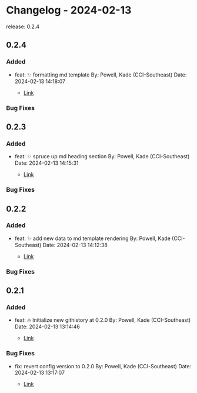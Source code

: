 # Changelog - 2024-02-13

release: 0.2.4
## 0.2.4

### Added

- feat: ✨ formatting md template By: Powell, Kade (CCI-Southeast) Date: 2024-02-13 14:18:07

    - [Link](https://github.com/Kade-Powell/GitScribe/commit/b3ce6297c21319a871e90a72b4827b3a3add69c7)
  

### Bug Fixes
## 0.2.3

### Added

- feat: ✨ spruce up md heading section By: Powell, Kade (CCI-Southeast) Date: 2024-02-13 14:15:31

    - [Link](https://github.com/Kade-Powell/GitScribe/commit/d017270f1745c5c72f6563caf361b892f6a4a332)
  

### Bug Fixes
## 0.2.2

### Added

- feat: ✨ add new data to md template rendering By: Powell, Kade (CCI-Southeast) Date: 2024-02-13 14:12:38

    - [Link](https://github.com/Kade-Powell/GitScribe/commit/454cf4b3f9fa09f1e6c10ba23221eb90182af9d0)
  

### Bug Fixes
## 0.2.1

### Added

- feat: 🔥 Initialize new githistory at 0.2.0 By: Powell, Kade (CCI-Southeast) Date: 2024-02-13 13:14:46

    - [Link](https://github.com/Kade-Powell/GitScribe/commit/5b0b5bdc0f5a722c5347557712ab3e2e9558c74f)
  

### Bug Fixes

- fix: revert config version to 0.2.0 By: Powell, Kade (CCI-Southeast) Date: 2024-02-13 13:17:07

    - [Link](https://github.com/Kade-Powell/GitScribe/commit/856659c5c3a182b01b0668a9426455823483c8e6)
  
